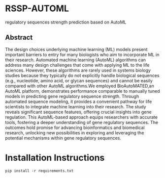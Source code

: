 # RSSP-AUTOML
regulatory sequences strength prediction based on AutoML

## Abstract
The design choices underlying machine learning (ML) models present important barriers to entry for many biologists who aim to incorporate ML in their research. Automated machine learning (AutoML) algorithms can address many design challenges that come with applying ML to the life sciences. However, these algorithms are rarely used in systems biology studies because they typically do not explicitly handle biological sequences (e.g., nucleotide, amino acid, or glycan sequences) and cannot be easily compared with other AutoML algorithms.We employed BioAutoMATED,an AutoML platform, demonstrates performance comparable to manually tuned models in predicting gene regulatory sequence strength. Through automated sequence modeling, it provides a convenient pathway for life scientists to integrate machine learning into their research. The study reveals significant sequence features, offering crucial insights into gene regulation. This AutoML-based approach equips researchers with accurate tools, fostering a deeper understanding of gene regulatory sequences. The outcomes hold promise for advancing bioinformatics and biomedical research, unlocking new possibilities in exploring and leveraging the potential mechanisms within gene regulatory sequences.


# Installation Instructions
    pip install -r requirements.txt
